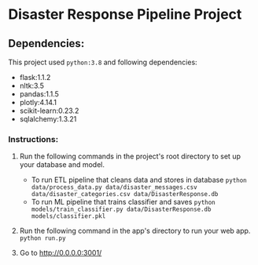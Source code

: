 # Disaster Response Pipeline Project

## Dependencies: 
This project used `python:3.8` and following dependencies: 
- flask:1.1.2
- nltk:3.5
- pandas:1.1.5
- plotly:4.14.1
- scikit-learn:0.23.2
- sqlalchemy:1.3.21

### Instructions:
1. Run the following commands in the project's root directory to set up your database and model.

    - To run ETL pipeline that cleans data and stores in database
        `python data/process_data.py data/disaster_messages.csv data/disaster_categories.csv data/DisasterResponse.db`
    - To run ML pipeline that trains classifier and saves
        `python models/train_classifier.py data/DisasterResponse.db models/classifier.pkl`

2. Run the following command in the app's directory to run your web app.
    `python run.py`

3. Go to http://0.0.0.0:3001/
